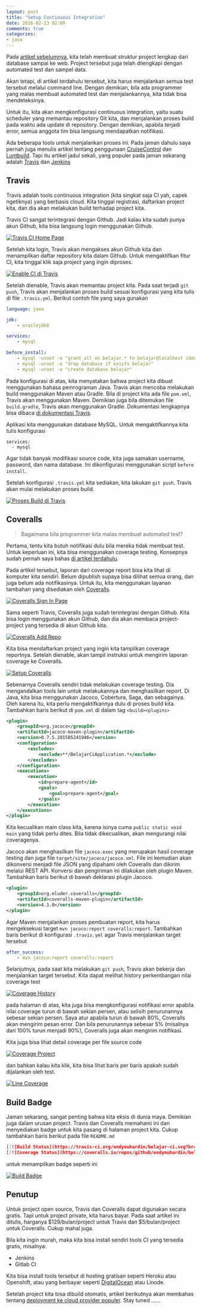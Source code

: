 ```yaml
---
layout: post
title: "Setup Continuous Integration"
date: 2016-02-23 02:00
comments: true
categories: 
- java
---
```

Pada [artikel sebelumnya](http://software.endy.muhardin.com/java/project-bootstrap-01/), kita telah membuat struktur project lengkap dari database sampai ke web. Project tersebut juga telah dilengkapi dengan automated test dan sampel data.

Akan tetapi, di artikel terdahulu tersebut, kita harus menjalankan semua test tersebut melalui command line. Dengan demikian, bila ada programmer yang malas membuat automated test dan menjalankannya, kita tidak bisa mendeteksinya.

Untuk itu, kita akan mengkonfigurasi continuous integration, yaitu suatu scheduler yang memantau repository Git kita, dan menjalankan proses build pada waktu ada update di repository. Dengan demikian, apabila terjadi error, semua anggota tim bisa langsung mendapatkan notifikasi.

Ada beberapa tools untuk menjalankan proses ini. Pada jaman dahulu saya pernah juga menulis artikel tentang penggunaan [CruiseControl](http://software.endy.muhardin.com/aplikasi/cruise-control/) dan [Luntbuild](http://software.endy.muhardin.com/java/luntbuild/). Tapi itu artikel jadul sekali, yang populer pada jaman sekarang adalah [Travis](https://travis-ci.org/) dan [Jenkins](http://jenkins-ci.org/)

<!--more-->

## Travis ##

Travis adalah tools continuous integration (kita singkat saja CI yah, capek ngetiknya) yang berbasis cloud. Kita tinggal registrasi, daftarkan project kita, dan dia akan melakukan build terhadap project kita.

Travis CI sangat terintegrasi dengan Github. Jadi kalau kita sudah punya akun Github, kita bisa langsung login menggunakan Github.

[![Travis CI Home Page](https://lh3.googleusercontent.com/YVjGIJ31L9iwcOTdSAqzXULEoIqMGjFVnB9nFn-BGON6xnuEEYwz8YjQrvujRg_RR2bMF5y_KHvG=w1280-no)](https://lh3.googleusercontent.com/YVjGIJ31L9iwcOTdSAqzXULEoIqMGjFVnB9nFn-BGON6xnuEEYwz8YjQrvujRg_RR2bMF5y_KHvG=w1280-no)

Setelah kita login, Travis akan mengakses akun Github kita dan menampilkan daftar repository kita dalam Github. Untuk mengaktifkan fitur CI, kita tinggal klik saja project yang ingin diproses.

[![Enable CI di Travis](https://lh3.googleusercontent.com/uXb5IrJuZUJaGcpM41-d-cgW8lId4PBU89M10Y1r-4UnoGgIi4aVyQKEpAyjzCFVvDGsXI1gheiS=w1280-no)](https://lh3.googleusercontent.com/uXb5IrJuZUJaGcpM41-d-cgW8lId4PBU89M10Y1r-4UnoGgIi4aVyQKEpAyjzCFVvDGsXI1gheiS=w1280-no)

Setelah dienable, Travis akan memantau project kita. Pada saat terjadi `git push`, Travis akan menjalankan proses build sesuai konfigurasi yang kita tulis di file `.travis.yml`. Berikut contoh file yang saya gunakan

```yml
language: java

jdk:
    - oraclejdk8

services:
    - mysql

before_install: 
    - mysql -uroot -e "grant all on belajar.* to belajar@localhost identified by 'java'"
    - mysql -uroot -e "drop database if exists belajar"
    - mysql -uroot -e "create database belajar"
```

Pada konfigurasi di atas, kita menyatakan bahwa project kita dibuat menggunakan bahasa pemrograman Java. Travis akan mencoba melakukan build menggunakan Maven atau Gradle. Bila di project kita ada file `pom.xml`, Travis akan menggunakan Maven. Demikian juga bila ditemukan file `build.gradle`, Travis akan menggunakan Gradle. Dokumentasi lengkapnya bisa dibaca [di dokumentasi Travis](https://docs.travis-ci.com/user/languages/java).

Aplikasi kita menggunakan database MySQL. Untuk mengaktifkannya kita tulis konfigurasi

```
services:
  - mysql
```

Agar tidak banyak modifikasi source code, kita juga samakan username, password, dan nama database. Ini dikonfigurasi menggunakan script `before install`.

Setelah konfigurasi `.travis.yml` kita sediakan, kita lakukan `git push`. Travis akan mulai melakukan proses build.

[![Proses Build di Travis](https://lh3.googleusercontent.com/klkqYfrSvq8NNxMJ2S7f-0ZMWawEFt4KKEmkD6YkrfDi4XBruAnZG7jH23kAzNivBU8h8nOpskf1=w1280-no)](https://lh3.googleusercontent.com/klkqYfrSvq8NNxMJ2S7f-0ZMWawEFt4KKEmkD6YkrfDi4XBruAnZG7jH23kAzNivBU8h8nOpskf1=w1280-no)

## Coveralls ##

> Bagaimana bila programmer kita malas membuat automated test?

Pertama, tentu kita butuh notifikasi dulu bila mereka tidak membuat test. Untuk keperluan ini, kita bisa menggunakan coverage testing. Konsepnya sudah pernah saya bahas [di artikel terdahulu](http://software.endy.muhardin.com/java/ruthless-testing-2/).

Pada artikel tersebut, laporan dari coverage report bisa kita lihat di komputer kita sendiri. Belum dipublish supaya bisa dilihat semua orang, dan juga belum ada notifikasinya. Untuk itu, kita menggunakan layanan tambahan yang disediakan oleh [Coveralls](https://coveralls.io/).

[![Coveralls Sign In Page](https://lh3.googleusercontent.com/z2J6XPuXliM_xCd4owr3MZ2CCZ-R81Uhc17p00jAJ1vZPzkO_-HTNnFiSWDwMlvh1i9_mGEmDWEK=w1280-no)](https://lh3.googleusercontent.com/z2J6XPuXliM_xCd4owr3MZ2CCZ-R81Uhc17p00jAJ1vZPzkO_-HTNnFiSWDwMlvh1i9_mGEmDWEK=w1280-no)

Sama seperti Travis, Coveralls juga sudah terintegrasi dengan Github. Kita bisa login menggunakan akun Github, dan dia akan membaca project-project yang tersedia di akun Github kita.

[![Coveralls Add Repo](https://lh3.googleusercontent.com/UYBoUBRJVmqfxqFxkjlYzu9Eb8mgsxqAee2Bkn5hewrQOyQAsNkvjD59Gk1fI4lK4UfUfy-rGgln=w1280-no)](https://lh3.googleusercontent.com/UYBoUBRJVmqfxqFxkjlYzu9Eb8mgsxqAee2Bkn5hewrQOyQAsNkvjD59Gk1fI4lK4UfUfy-rGgln=w1280-no)

Kita bisa mendaftarkan project yang ingin kita tampilkan coverage reportnya. Setelah dienable, akan tampil instruksi untuk mengirim laporan coverage ke Coveralls.

[![Setup Coveralls](https://lh3.googleusercontent.com/3i4-oNere292oOkYbhFQQzgTw5ei0EN389pdh_gWGup1NF0VnzbzV5f9Y93cJXKnMCB6WpA2KMbl=w1280-no)](https://lh3.googleusercontent.com/3i4-oNere292oOkYbhFQQzgTw5ei0EN389pdh_gWGup1NF0VnzbzV5f9Y93cJXKnMCB6WpA2KMbl=w1280-no)

Sebenarnya Coveralls sendiri tidak melakukan coverage testing. Dia mengandalkan tools lain untuk melakukannya dan menghasilkan report. Di Java, kita bisa menggunakan Jacoco, Cobertura, Saga, dan sebagainya. Oleh karena itu, kita perlu mengaktifkannya dulu di proses build kita. Tambahkan baris berikut di `pom.xml` di dalam tag `<build><plugins>`

```xml
<plugin>
    <groupId>org.jacoco</groupId>
    <artifactId>jacoco-maven-plugin</artifactId>
    <version>0.7.5.201505241946</version>
    <configuration>
        <excludes>
            <exclude>**/BelajarCiApplication.*</exclude>
        </excludes>
    </configuration>
    <executions>
        <execution>
            <id>prepare-agent</id>
            <goals>
                <goal>prepare-agent</goal>
            </goals>
        </execution>
    </executions>
</plugin>
```

Kita kecualikan main class kita, karena isinya cuma `public static void main` yang tidak perlu dites. Bila tidak dikecualikan, akan mengurangi nilai coveragenya.

Jacoco akan menghasilkan file `jacoco.exec` yang merupakan hasil coverage testing dan juga file `target/site/jacoco/jacoco.xml`. File ini kemudian akan dikonversi menjadi file JSON yang dipahami oleh Coveralls dan dikirim melalui REST API. Konversi dan pengiriman ini dilakukan oleh plugin Maven. Tambahkan baris berikut di bawah deklarasi plugin Jacoco.

```xml
<plugin>
    <groupId>org.eluder.coveralls</groupId>
    <artifactId>coveralls-maven-plugin</artifactId>
    <version>4.1.0</version>
</plugin>
```

Agar Maven menjalankan proses pembuatan report, kita harus mengeksekusi target `mvn jacoco:report coveralls:report`. Tambahkan baris berikut di konfigurasi `.travis.yml` agar Travis menjalankan target tersebut

```yml
after_success:
    - mvn jacoco:report coveralls:report
```

Selanjutnya, pada saat kita melakukan `git push`, Travis akan bekerja dan menjalankan target tersebut. Kita dapat melihat history perkembangan nilai coverage test

[![Coverage History](https://lh3.googleusercontent.com/xpBSv6CxRsTD4nUfgsnpTnQzyApd8Dzc9oPlG2zks7nGIx6bkmXxRdTMkmHToysRfmOb9GrvwXiE=w1280-no)](https://lh3.googleusercontent.com/xpBSv6CxRsTD4nUfgsnpTnQzyApd8Dzc9oPlG2zks7nGIx6bkmXxRdTMkmHToysRfmOb9GrvwXiE=w1280-no)

pada halaman di atas, kita juga bisa mengkonfigurasi notifikasi error apabila nilai coverage turun di bawah sekian persen, atau selisih penurunannya sebesar sekian persen. Saya atur apabila turun di bawah 80%, Coveralls akan mengirim pesan error. Dan bila penurunannya sebesar 5% (misalnya dari 100% turun menjadi 90%), Coveralls juga akan mengirim notifikasi.

Kita juga bisa lihat detail coverage per file source code

[![Coverage Project](https://lh3.googleusercontent.com/hFfcykMnmN23Bk31pJltj0UA6NB-Qg8r6r_ckH0NMuECuEioS99DtftmWpLP2nish9ZDeJrdGD2F=w1280-no)](https://lh3.googleusercontent.com/hFfcykMnmN23Bk31pJltj0UA6NB-Qg8r6r_ckH0NMuECuEioS99DtftmWpLP2nish9ZDeJrdGD2F=w1280-no)

dan bahkan kalau kita klik, kita bisa lihat baris per baris apakah sudah dijalankan oleh test.

[![Line Coverage](https://lh3.googleusercontent.com/Sjl1xIQnokrCTqYPqlWR8t37zrb5LuGnY1qZ5BeVRJI_FoMdSGzKBIOyJygFCLlrl8MfTcW_lBaM=w1280-no)](https://lh3.googleusercontent.com/Sjl1xIQnokrCTqYPqlWR8t37zrb5LuGnY1qZ5BeVRJI_FoMdSGzKBIOyJygFCLlrl8MfTcW_lBaM=w1280-no)

## Build Badge ##

Jaman sekarang, sangat penting bahwa kita eksis di dunia maya. Demikian juga dalam urusan project. Travis dan Coveralls memahami ini dan menyediakan badge untuk kita pasang di halaman project kita. Cukup tambahkan baris berikut pada file `README.md`

```md
[[![Build Status](https://travis-ci.org/endymuhardin/belajar-ci.svg?branch=master)](https://travis-ci.org/endymuhardin/belajar-ci)](https://travis-ci.org/endymuhardin/belajar-ci)
[[![Coverage Status](https://coveralls.io/repos/github/endymuhardin/belajar-ci/badge.svg?branch=master)](https://coveralls.io/github/endymuhardin/belajar-ci?branch=master)](https://coveralls.io/github/endymuhardin/belajar-ci?branch=master)
```

untuk menampilkan badge seperti ini

[![Build Badge](https://lh3.googleusercontent.com/Q5nXA4u7k-2TN_JVVq8rzAIG-6BT-mnT4rLqr8CIyZOEsJ8mY78I4Ua14VJrPSYWkQdN6wYN8oSo=w1280-no)](https://lh3.googleusercontent.com/Q5nXA4u7k-2TN_JVVq8rzAIG-6BT-mnT4rLqr8CIyZOEsJ8mY78I4Ua14VJrPSYWkQdN6wYN8oSo=w1280-no)

## Penutup ##

Untuk project open source, Travis dan Coveralls dapat digunakan secara gratis. Tapi untuk project private, kita harus bayar. Pada saat artikel ini ditulis, harganya $129/bulan/project untuk Travis dan $5/bulan/project untuk Coveralls. Cukup mahal juga.

Bila kita ingin murah, maka kita bisa install sendiri tools CI yang tersedia gratis, misalnya:

* Jenkins
* Gitlab CI

Kita bisa install tools tersebut di hosting gratisan seperti Heroku atau Openshift, atau yang berbayar seperti [DigitalOcean](https://m.do.co/c/910ad80271f7) atau Linode.

Setelah project kita bisa dibuild otomatis, artikel berikutnya akan membahas tentang [deployment ke cloud provider populer](http://software.endy.muhardin.com/java/project-bootstrap-03/). Stay tuned ......

